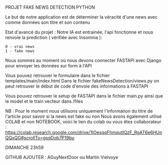 PROJET FAKE NEWS DETECTION PYTHON

Le but de notre application est de déterminer la véracité d'une news avec comme données son titre et son contenu

Etat d'avancé du projet : 
Notre IA est entrainée, l'api fonctionne et nous renvoie la prediction ( vérifiée avec Insomnia ):

    0 - vrai news
    1 - fake news
Nous sommes au moment où nous devons connecter FASTAPI avec Django pour envoyer les données sur form à l'API

Vous pouvez retrouver le formulaire dans le fichier templates/main/index.html
Dans le fichier fakeNewsDetection/views.py on peut retrouver le début de code d'envoie des informations à FASTAPI

Vous pouvez retrouver le setup de FASTAPI dans le fichier main.py
ainsi que le model et le train vecteur dans /files

NB : Pour le moment nous utilisons uniquement l'information du titre de l'article pour savoir si la news est fake ou non
Nous avons également utilisé COLAB et non NOTEBOOK, voici le lien du colab ou vous êtes collaborateur : https://colab.research.google.com/drive/1IOesqqFhmqutIQzF_RgAT6e6HUnQQxQG#scrollTo=gsqDob7P19bu

DIMANCHE 23h59

GITHUB AJOUTER :
AGuyNextDoor ou Martin Vielvoye